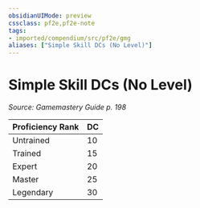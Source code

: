 ```yaml
---
obsidianUIMode: preview
cssclass: pf2e,pf2e-note
tags:
- imported/compendium/src/pf2e/gmg
aliases: ["Simple Skill DCs (No Level)"]
---
```

# Simple Skill DCs (No Level)  
*Source: Gamemastery Guide p. 198*  

| Proficiency Rank | DC |
|------------------|----|
| Untrained | 10 |
| Trained | 15 |
| Expert | 20 |
| Master | 25 |
| Legendary | 30 |